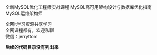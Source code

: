 全新MySQL优化工程师实战课程 MySQL高可用架构设计与数据库优化指南 MySQL运维架构师

全网it学习资源共享学习<br>全网课程都有，欢迎私聊<br>微信：jerryttom<br>

<strong>后续的代码目录没有列出来</strong>